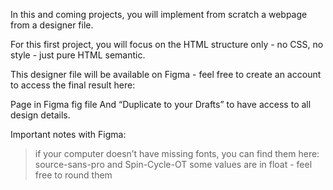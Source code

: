 In this and coming projects, you will implement from scratch a webpage from a designer file.

For this first project, you will focus on the HTML structure only - no CSS, no style - just pure HTML semantic.

This designer file will be available on Figma - feel free to create an account to access the final result here:

Page in Figma
fig file
And “Duplicate to your Drafts” to have access to all design details.



Important notes with Figma:

 >if your computer doesn’t have missing fonts, you can find them here: source-sans-pro and Spin-Cycle-OT
 >some values are in float - feel free to round them